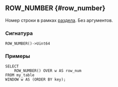## ROW_NUMBER {#row_number}

Номер строки в рамках [раздела](../../../syntax/window.md#partition). Без аргументов.

### Сигнатура

```yql
ROW_NUMBER()->Uint64
```

### Примеры

```yql
SELECT
    ROW_NUMBER() OVER w AS row_num
FROM my_table
WINDOW w AS (ORDER BY key);
```
